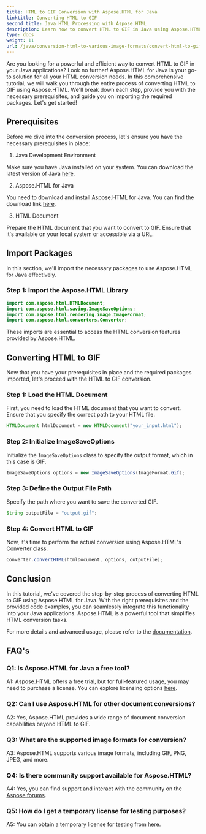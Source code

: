 ```yaml
---
title: HTML to GIF Conversion with Aspose.HTML for Java
linktitle: Converting HTML to GIF
second_title: Java HTML Processing with Aspose.HTML
description: Learn how to convert HTML to GIF in Java using Aspose.HTML. A comprehensive step-by-step guide for efficient HTML-to-GIF conversion.
type: docs
weight: 11
url: /java/conversion-html-to-various-image-formats/convert-html-to-gif/
---
```

Are you looking for a powerful and efficient way to convert HTML to GIF in your Java applications? Look no further! Aspose.HTML for Java is your go-to solution for all your HTML conversion needs. In this comprehensive tutorial, we will walk you through the entire process of converting HTML to GIF using Aspose.HTML. We'll break down each step, provide you with the necessary prerequisites, and guide you on importing the required packages. Let's get started!

## Prerequisites

Before we dive into the conversion process, let's ensure you have the necessary prerequisites in place:

1. Java Development Environment

Make sure you have Java installed on your system. You can download the latest version of Java [here](https://www.oracle.com/java/technologies/javase-downloads.html).

2. Aspose.HTML for Java

You need to download and install Aspose.HTML for Java. You can find the download link [here](https://releases.aspose.com/html/java/).

3. HTML Document

Prepare the HTML document that you want to convert to GIF. Ensure that it's available on your local system or accessible via a URL.

## Import Packages

In this section, we'll import the necessary packages to use Aspose.HTML for Java effectively. 

### Step 1: Import the Aspose.HTML Library

```java
import com.aspose.html.HTMLDocument;
import com.aspose.html.saving.ImageSaveOptions;
import com.aspose.html.rendering.image.ImageFormat;
import com.aspose.html.converters.Converter;
```

These imports are essential to access the HTML conversion features provided by Aspose.HTML.

## Converting HTML to GIF

Now that you have your prerequisites in place and the required packages imported, let's proceed with the HTML to GIF conversion.

### Step 1: Load the HTML Document

First, you need to load the HTML document that you want to convert. Ensure that you specify the correct path to your HTML file.

```java
HTMLDocument htmlDocument = new HTMLDocument("your_input.html");
```

### Step 2: Initialize ImageSaveOptions

Initialize the `ImageSaveOptions` class to specify the output format, which in this case is GIF.

```java
ImageSaveOptions options = new ImageSaveOptions(ImageFormat.Gif);
```

### Step 3: Define the Output File Path

Specify the path where you want to save the converted GIF.

```java
String outputFile = "output.gif";
```

### Step 4: Convert HTML to GIF

Now, it's time to perform the actual conversion using Aspose.HTML's Converter class.

```java
Converter.convertHTML(htmlDocument, options, outputFile);
```

## Conclusion

In this tutorial, we've covered the step-by-step process of converting HTML to GIF using Aspose.HTML for Java. With the right prerequisites and the provided code examples, you can seamlessly integrate this functionality into your Java applications. Aspose.HTML is a powerful tool that simplifies HTML conversion tasks.

For more details and advanced usage, please refer to the [documentation](https://reference.aspose.com/html/java/).

## FAQ's

### Q1: Is Aspose.HTML for Java a free tool?

A1: Aspose.HTML offers a free trial, but for full-featured usage, you may need to purchase a license. You can explore licensing options [here](https://purchase.aspose.com/buy).

### Q2: Can I use Aspose.HTML for other document conversions?

A2: Yes, Aspose.HTML provides a wide range of document conversion capabilities beyond HTML to GIF.

### Q3: What are the supported image formats for conversion?

A3: Aspose.HTML supports various image formats, including GIF, PNG, JPEG, and more.

### Q4: Is there community support available for Aspose.HTML?

A4: Yes, you can find support and interact with the community on the [Aspose forums](https://forum.aspose.com/).

### Q5: How do I get a temporary license for testing purposes?

A5: You can obtain a temporary license for testing from [here](https://purchase.aspose.com/temporary-license/).
